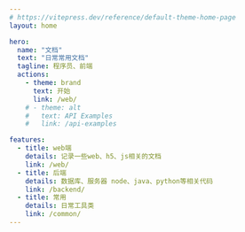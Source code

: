 ```yaml
---
# https://vitepress.dev/reference/default-theme-home-page
layout: home

hero:
  name: "文档"
  text: "日常常用文档"
  tagline: 程序员、前端
  actions:
    - theme: brand
      text: 开始
      link: /web/
    # - theme: alt
    #   text: API Examples
    #   link: /api-examples

features:
  - title: web端
    details: 记录一些web、h5、js相关的文档
    link: /web/
  - title: 后端
    details: 数据库、服务器 node、java、python等相关代码
    link: /backend/
  - title: 常用
    details: 日常工具类
    link: /common/
---
```


